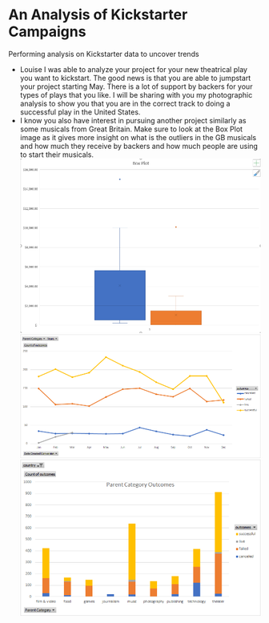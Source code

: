 # An Analysis of Kickstarter Campaigns
Performing analysis on Kickstarter data to uncover trends
* Louise I was able to analyze your project for your new theatrical play you want to kickstart. The good news is that you are able to jumpstart your project starting May. There is a lot of support by backers for your types of plays that you like. I will be sharing with you my photographic analysis to show you that you are in the correct track to doing a successful play in the United States. 
* I know you also have interest in pursuing another project similarly as some musicals from Great Britain. Make sure to look at the Box Plot image as it gives more insight on what is the outliers in the GB musicals and how much they receive  by backers and how much people are using to start their musicals.
![BoxPlot](Box%20Plot.png)
![Outcomes](Outcomes%20Based%20on%20Launch%20Date.png)
![Categories](Parent%20Category%20Outcomes.png)

